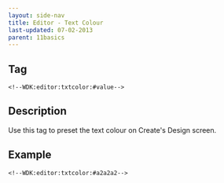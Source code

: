 ```yaml
---
layout: side-nav
title: Editor - Text Colour
last-updated: 07-02-2013
parent: 11basics
---
```


## Tag

`<!--WDK:editor:txtcolor:#value-->`

## Description

Use this tag to preset the text colour on Create's Design screen.

## Example

~~~
<!--WDK:editor:txtcolor:#a2a2a2-->
~~~